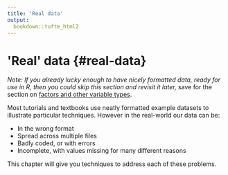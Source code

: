 ```yaml
---
title: 'Real data'
output:
  bookdown::tufte_html2
---
```






# 'Real' data {#real-data}

*Note: If you already lucky enough to have nicely formatted data, ready for use in R, then you could skip this section and revisit it later,* save for the section on [factors and other variable types](#factors-and-numerics).

Most tutorials and textbooks use neatly formatted example datasets to illustrate particular techniques. However in the real-world our data can be:

- In the wrong format
- Spread across multiple files
- Badly coded, or with errors
- Incomplete, with values missing for many different reasons


This chapter will give you techniques to address each of these problems.




